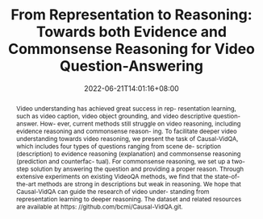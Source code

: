 ---
# Documentation: https://sourcethemes.com/academic/docs/managing-content/

title: "From Representation to Reasoning: Towards both Evidence and Commonsense Reasoning for Video Question-Answering"
authors: 
- Jiangtong Li
- Li Niu
- Liqing Zhang.
date: 2022-06-21T14:01:16+08:00
doi: ""

# Schedule page publish date (NOT publication's date).
publishDate: 2022-06-21T14:01:16+08:00

# Publication type.
# Legend: 0 = Uncategorized; 1 = Conference paper; 2 = Journal article;
# 3 = Preprint / Working Paper; 4 = Report; 5 = Book; 6 = Book section;
# 7 = Thesis; 8 = Patent
publication_types: ["1"]

# Publication name and optional abbreviated publication name.
publication: Proceedings of the IEEE/CVF Conference on Computer Vision and Pattern Recognition (CVPR 2022)
publication_short: ""

abstract: "Video understanding has achieved great success in rep- resentation learning, such as video caption, video object grounding, and video descriptive question-answer. How- ever, current methods still struggle on video reasoning, including evidence reasoning and commonsense reason- ing. To facilitate deeper video understanding towards video reasoning, we present the task of Causal-VidQA, which includes four types of questions ranging from scene de- scription (description) to evidence reasoning (explanation) and commonsense reasoning (prediction and counterfac- tual). For commonsense reasoning, we set up a two- step solution by answering the question and providing a proper reason. Through extensive experiments on existing VideoQA methods, we find that the state-of-the-art methods are strong in descriptions but weak in reasoning. We hope that Causal-VidQA can guide the research of video under- standing from representation learning to deeper reasoning. The dataset and related resources are available at https: //github.com/bcmi/Causal-VidQA.git."

# Summary. An optional shortened abstract.
summary: ""

tags: []
categories: []
featured: false

# Custom links (optional).
#   Uncomment and edit lines below to show custom links.
# links:
# - name: Follow
#   url: https://twitter.com
#   icon_pack: fab
#   icon: twitter

url_pdf: 
url_code: 
url_dataset: 
url_poster:
url_project:
url_slides:
url_source:
url_video:

# Featured image
# To use, add an image named `featured.jpg/png` to your page's folder. 
# Focal points: Smart, Center, TopLeft, Top, TopRight, Left, Right, BottomLeft, Bottom, BottomRight.
image:
  caption: "Model Structure"
  focal_point: "Right"
  preview_only: True

# Associated Projects (optional).
#   Associate this publication with one or more of your projects.
#   Simply enter your project's folder or file name without extension.
#   E.g. `internal-project` references `content/project/internal-project/index.md`.
#   Otherwise, set `projects: []`.
projects: []

# Slides (optional).
#   Associate this publication with Markdown slides.
#   Simply enter your slide deck's filename without extension.
#   E.g. `slides: "example"` references `content/slides/example/index.md`.
#   Otherwise, set `slides: ""`.
slides: ""
---
